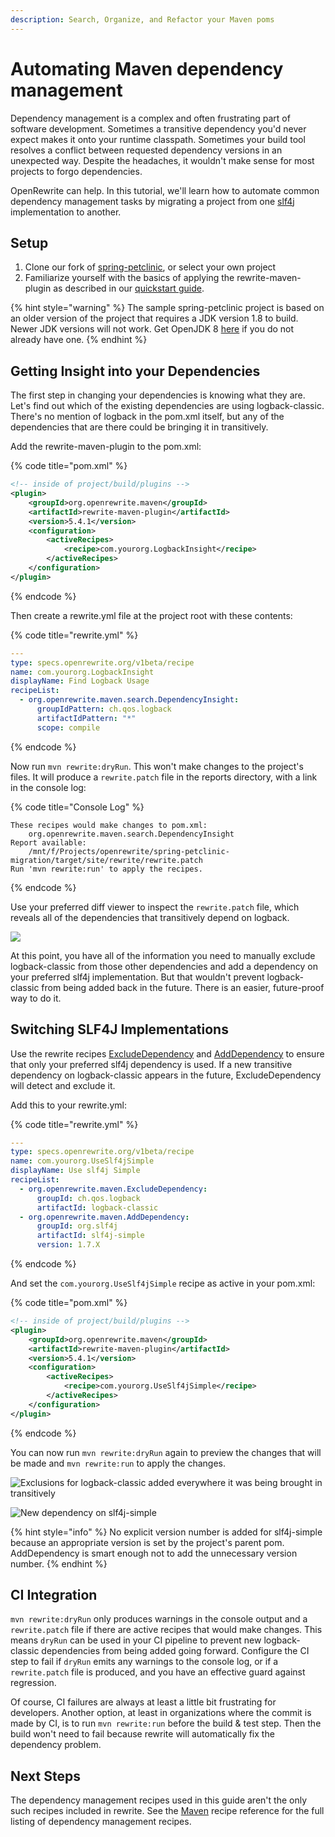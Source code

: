 ```yaml
---
description: Search, Organize, and Refactor your Maven poms
---
```


# Automating Maven dependency management

Dependency management is a complex and often frustrating part of software development. Sometimes a transitive dependency you'd never expect makes it onto your runtime classpath. Sometimes your build tool resolves a conflict between requested dependency versions in an unexpected way. Despite the headaches, it wouldn't make sense for most projects to forgo dependencies.

OpenRewrite can help. In this tutorial, we'll learn how to automate common dependency management tasks by migrating a project from one [slf4j](http://www.slf4j.org/) implementation to another.

## Setup

1. Clone our fork of [spring-petclinic](https://github.com/openrewrite/spring-petclinic-migration), or select your own project
2. Familiarize yourself with the basics of applying the rewrite-maven-plugin as described in our [quickstart guide](../getting-started.md).

{% hint style="warning" %}
The sample spring-petclinic project is based on an older version of the project that requires a JDK version 1.8 to build. Newer JDK versions will not work. Get OpenJDK 8 [here](https://adoptopenjdk.net/) if you do not already have one.
{% endhint %}

## Getting Insight into your Dependencies

The first step in changing your dependencies is knowing what they are. Let's find out which of the existing dependencies are using logback-classic. There's no mention of logback in the pom.xml itself, but any of the dependencies that are there could be bringing it in transitively.

Add the rewrite-maven-plugin to the pom.xml:

{% code title="pom.xml" %}
```xml
<!-- inside of project/build/plugins -->
<plugin>
    <groupId>org.openrewrite.maven</groupId>
    <artifactId>rewrite-maven-plugin</artifactId>
    <version>5.4.1</version>
    <configuration>
        <activeRecipes>
            <recipe>com.yourorg.LogbackInsight</recipe>
        </activeRecipes>
    </configuration>
</plugin>
```
{% endcode %}

Then create a rewrite.yml file at the project root with these contents:

{% code title="rewrite.yml" %}
```yaml
---
type: specs.openrewrite.org/v1beta/recipe
name: com.yourorg.LogbackInsight
displayName: Find Logback Usage
recipeList:
  - org.openrewrite.maven.search.DependencyInsight:
      groupIdPattern: ch.qos.logback
      artifactIdPattern: "*"
      scope: compile
```
{% endcode %}

Now run `mvn rewrite:dryRun`. This won't make changes to the project's files. It will produce a `rewrite.patch` file in the reports directory, with a link in the console log:

{% code title="Console Log" %}
```
These recipes would make changes to pom.xml:
    org.openrewrite.maven.search.DependencyInsight
Report available:
    /mnt/f/Projects/openrewrite/spring-petclinic-migration/target/site/rewrite/rewrite.patch
Run 'mvn rewrite:run' to apply the recipes.
```
{% endcode %}

Use your preferred diff viewer to inspect the `rewrite.patch` file, which reveals all of the dependencies that transitively depend on logback.

![](../../.gitbook/assets/dry-run-example.png)

At this point, you have all of the information you need to manually exclude logback-classic from those other dependencies and add a dependency on your preferred slf4j implementation. But that wouldn't prevent logback-classic from being added back in the future. There is an easier, future-proof way to do it.

## Switching SLF4J Implementations

Use the rewrite recipes [ExcludeDependency](https://github.com/openrewrite/rewrite-docs/tree/b187223ddcbf369a77a86efd6950e924fd91f00d/reference/recipes/maven/excludedependency.md) and [AddDependency](https://github.com/openrewrite/rewrite-docs/tree/b187223ddcbf369a77a86efd6950e924fd91f00d/reference/recipes/maven/adddependency.md) to ensure that only your preferred slf4j dependency is used. If a new transitive dependency on logback-classic appears in the future, ExcludeDependency will detect and exclude it.

Add this to your rewrite.yml:

{% code title="rewrite.yml" %}
```yaml
---
type: specs.openrewrite.org/v1beta/recipe
name: com.yourorg.UseSlf4jSimple
displayName: Use slf4j Simple
recipeList:
  - org.openrewrite.maven.ExcludeDependency:
      groupId: ch.qos.logback
      artifactId: logback-classic
  - org.openrewrite.maven.AddDependency:
      groupId: org.slf4j
      artifactId: slf4j-simple
      version: 1.7.X
```
{% endcode %}

And set the `com.yourorg.UseSlf4jSimple` recipe as active in your pom.xml:

{% code title="pom.xml" %}
```xml
<!-- inside of project/build/plugins -->
<plugin>
    <groupId>org.openrewrite.maven</groupId>
    <artifactId>rewrite-maven-plugin</artifactId>
    <version>5.4.1</version>
    <configuration>
        <activeRecipes>
            <recipe>com.yourorg.UseSlf4jSimple</recipe>
        </activeRecipes>
    </configuration>
</plugin>
```
{% endcode %}

You can now run `mvn rewrite:dryRun` again to preview the changes that will be made and `mvn rewrite:run` to apply the changes.

![Exclusions for logback-classic added everywhere it was being brought in transitively](../../.gitbook/assets/logback-classic.png)

![New dependency on slf4j-simple](../../.gitbook/assets/slf4j-example.png)

{% hint style="info" %}
No explicit version number is added for slf4j-simple because an appropriate version is set by the project's parent pom. AddDependency is smart enough not to add the unnecessary version number.
{% endhint %}

## CI Integration

`mvn rewrite:dryRun` only produces warnings in the console output and a `rewrite.patch` file if there are active recipes that would make changes. This means `dryRun` can be used in your CI pipeline to prevent new logback-classic dependencies from being added going forward. Configure the CI step to fail if `dryRun` emits any warnings to the console log, or if a `rewrite.patch` file is produced, and you have an effective guard against regression.

Of course, CI failures are always at least a little bit frustrating for developers. Another option, at least in organizations where the commit is made by CI, is to run `mvn rewrite:run` before the build & test step. Then the build won't need to fail because rewrite will automatically fix the dependency problem.

## Next Steps

The dependency management recipes used in this guide aren't the only such recipes included in rewrite. See the [Maven](automating-maven-dependency-management.md) recipe reference for the full listing of dependency management recipes.
